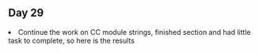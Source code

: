 ## Day 29

<li> Continue the work on CC module strings, finished section and had little task to complete, so here is the results
